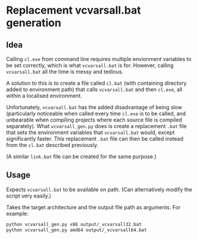 # Replacement vcvarsall.bat generation

## Idea

Calling `cl.exe` from command line requires multiple envionment variables to be set correctly, which is what `vcvarsall.bat` is for.
However, calling `vcvarsall.bat` all the time is messy and tedious.

A solution to this is to create a file called `cl.bat` (with containing directory added to environment path) that calls `vcvarsall.bat` and then `cl.exe`, all within a localised environment.

Unfortunately, `vcvarsall.bat` has the added disadvantage of being slow (particularly noticeable when called every time `cl.exe` is to be called, and unbearable when compiling projects where each source file is compiled separately). What `vcvarsall_gen.py` does is create a replacement `.bat` file that sets the environment variables that `vcvarsall.bat` would, except significantly faster. This replacement `.bat` file can then be called instead from the `cl.bat` described previously.

(A similar `link.bat` file can be created for the same purpose.)

## Usage

Expects `vcvarsall.bat` to be available on path. (Can alternatively modify the script very easily.)

Takes the target architecture and the output file path as arguments. For example:
```bash
python vcvarsall_gen.py x86 output/_vcvarsall32.bat
python vcvarsall_gen.py amd64 output/_vcvarsall64.bat
```
